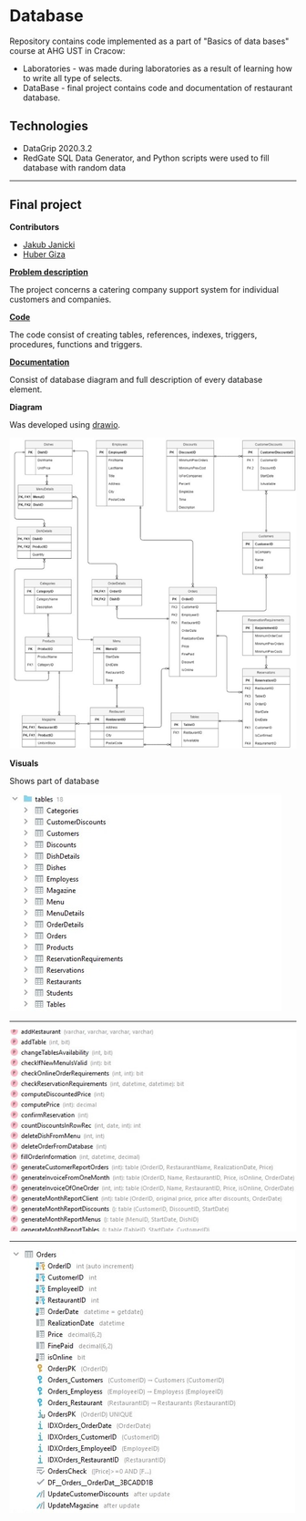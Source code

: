 # Database

Repository contains code implemented as a part of "Basics of data bases" course at AHG UST in Cracow:

* Laboratories - was made during laboratories as a result of learning how to write all type of selects.
* DataBase - final project contains code and documentation of restaurant database.

## Technologies

* DataGrip 2020.3.2
* RedGate SQL Data Generator, and Python scripts were used to fill database with random data

----

## Final project

__Contributors__

* [Jakub Janicki](https://github.com/JanickiJ)
* [Huber Giza](https://github.com/hubertgiza)

[__Problem description__](DataBase/problem_description.pdf)

The project concerns a catering company support system for individual customers and companies.

[__Code__](Database/dataBase_Giza_Janicki.sql)

The code consist of creating tables, references, indexes, triggers, procedures, functions and triggers.

[__Documentation__](DataBase/dokumentacja_Giza_Janicki.pdf)

Consist of database diagram and full description of every database element.

__Diagram__

Was developed using [drawio](https://app.diagrams.net/).

<p align="center">
  <img src="diagram.jpg" />
</p>

__Visuals__

Shows part of database

![](visuals1.jpg)

----
![](visuals2.jpg)

------


![](visuals3.jpg)
